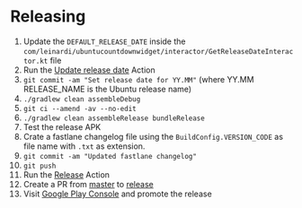 # Releasing

1. Update the `DEFAULT_RELEASE_DATE` inside the `com/leinardi/ubuntucountdownwidget/interactor/GetReleaseDateInteractor.kt` file
2. Run the [Update release date](https://github.com/leinardi/UbuntuCountdownWidget/actions/workflows/ubuntu-release-date.yml) Action
3. `git commit -am "Set release date for YY.MM"` (where YY.MM RELEASE_NAME is the Ubuntu release name)
4. `./gradlew clean assembleDebug`
5. `git ci --amend -av --no-edit`
6. `./gradlew clean assembleRelease bundleRelease`
7. Test the release APK
8. Crate a fastlane changelog file using the `BuildConfig.VERSION_CODE` as file name with `.txt` as extension.
9. `git commit -am "Updated fastlane changelog"`
10. `git push`
11. Run the [Release](https://github.com/leinardi/UbuntuCountdownWidget/actions/workflows/release.yml) Action
12. Create a PR from [master](../../tree/master) to [release](../../tree/release)
13. Visit [Google Play Console](https://play.google.com/apps/publish/) and promote the release
